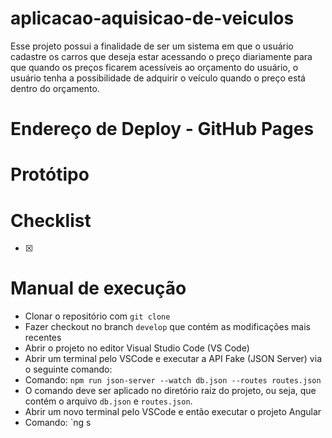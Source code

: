 # aplicacao-aquisicao-de-veiculos

Esse projeto possui a finalidade de ser um sistema em que o usuário cadastre os carros que deseja estar acessando o preço diariamente para que quando os preços ficarem acessíveis ao orçamento do usuário, o usuário tenha a possibilidade de adquirir o veículo quando o preço está dentro do orçamento.

# Endereço de Deploy - GitHub Pages

# Protótipo

# Checklist

- [x]

# Manual de execução

- Clonar o repositório com `git clone`
- Fazer checkout no branch `develop` que contém as modificações mais recentes
- Abrir o projeto no editor Visual Studio Code (VS Code)
- Abrir um terminal pelo VSCode e executar a API Fake (JSON Server) via o seguinte comando: 
- Comando: `npm run json-server --watch db.json --routes routes.json`
- O comando deve ser aplicado no diretório raiz do projeto, ou seja, que contém o arquivo `db.json` e `routes.json`.
- Abrir um novo terminal pelo VSCode e então executar o projeto Angular
- Comando: `ng s
